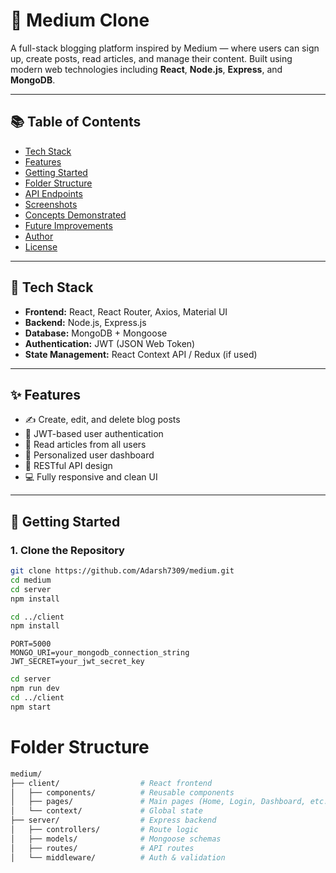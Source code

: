 # 📝 Medium Clone

A full-stack blogging platform inspired by Medium — where users can sign up, create posts, read articles, and manage their content. Built using modern web technologies including **React**, **Node.js**, **Express**, and **MongoDB**.

---

## 📚 Table of Contents

- [Tech Stack](#-tech-stack)
- [Features](#-features)
- [Getting Started](#-getting-started)
- [Folder Structure](#-folder-structure)
- [API Endpoints](#-api-endpoints)
- [Screenshots](#-screenshots)
- [Concepts Demonstrated](#-concepts-demonstrated)
- [Future Improvements](#-future-improvements)
- [Author](#-author)
- [License](#-license)

---

## 🔧 Tech Stack

- **Frontend:** React, React Router, Axios, Material UI
- **Backend:** Node.js, Express.js
- **Database:** MongoDB + Mongoose
- **Authentication:** JWT (JSON Web Token)
- **State Management:** React Context API / Redux (if used)

---

## ✨ Features

- ✍️ Create, edit, and delete blog posts  
- 🔐 JWT-based user authentication  
- 📜 Read articles from all users  
- 👤 Personalized user dashboard  
- 🧠 RESTful API design  
- 💻 Fully responsive and clean UI

---

## 🚀 Getting Started

### 1. Clone the Repository

```bash
git clone https://github.com/Adarsh7309/medium.git
cd medium
cd server
npm install

cd ../client
npm install
```
```env
PORT=5000
MONGO_URI=your_mongodb_connection_string
JWT_SECRET=your_jwt_secret_key
```
```bash
cd server
npm run dev
cd ../client
npm start
```
# Folder Structure
```bash
medium/
├── client/                  # React frontend
│   ├── components/          # Reusable components
│   ├── pages/               # Main pages (Home, Login, Dashboard, etc.)
│   └── context/             # Global state
├── server/                  # Express backend
│   ├── controllers/         # Route logic
│   ├── models/              # Mongoose schemas
│   ├── routes/              # API routes
│   └── middleware/          # Auth & validation
```
